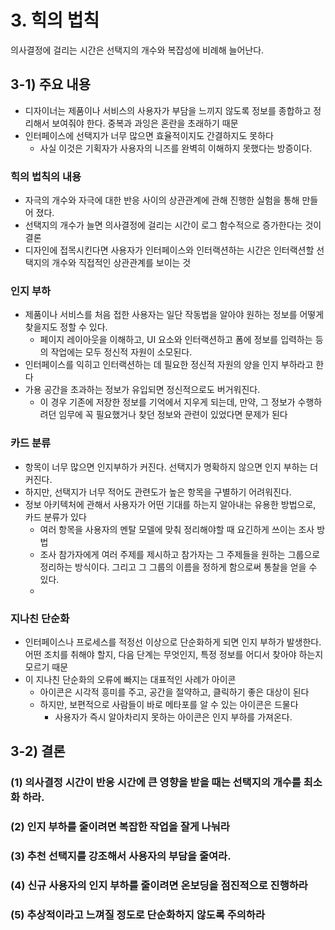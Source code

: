 # 3. 힉의 법칙

의사결정에 걸리는 시간은 선택지의 개수와 복잡성에 비례해 늘어난다.

## 3-1) 주요 내용

- 디자이너는 제품이나 서비스의 사용자가 부담을 느끼지 않도록 정보를 종합하고 정리해서 보여줘야 한다. 중복과 과잉은 혼란을 초래하기 때문
- 인터페이스에 선택지가 너무 많으면 효율적이지도 간결하지도 못하다
	- 사실 이것은 기획자가 사용자의 니즈를 완벽히 이해하지 못했다는 방증이다.

### 힉의 법칙의 내용

- 자극의 개수와 자극에 대한 반응 사이의 상관관계에 관해 진행한 실험을 통해 만들어 졌다.
- 선택지의 개수가 늘면 의사결정에 걸리는 시간이 로그 함수적으로 증가한다는 것이 결론
- 디자인에 접목시킨다면 사용자가 인터페이스와 인터랙션하는 시간은 인터랙션할 선택지의 개수와 직접적인 상관관계를 보이는 것

### 인지 부하

- 제품이나 서비스를 처음 접한 사용자는 일단 작동법을 알아야 원하는 정보를 어떻게 찾을지도 정할 수 있다.
	- 페이지 레이아웃을 이해하고,  UI 요소와 인터랙션하고 폼에 정보를 입력하는 등의 작업에는 모두 정신적 자원이 소모된다.
- 인터페이스를 익히고 인터랙션하는 데 필요한 정신적 자원의 양을 인지 부하라고 한다
- 가용 공간을 초과하는 정보가 유입되면 정신적으로도 버거워진다.
	- 이 경우 기존에 저장한 정보를 기억에서 지우게 되는데, 만약, 그 정보가 수행하려던 임무에 꼭 필요했거나 찾던 정보와 관련이 있었다면 문제가 된다

### 카드 분류

- 항목이 너무 많으면 인지부하가 커진다. 선택지가 명확하지 않으면 인지 부하는 더 커진다.
- 하지만, 선택지가 너무 적어도 관련도가 높은 항목을 구별하기 어려워진다.
- 정보 아키텍처에 관해서 사용자가 어떤 기대를 하는지 알아내는 유용한 방법으로, 카드 분류가 있다
	- 여러 항목을 사용자의 멘탈 모델에 맞춰 정리해야할 때 요긴하게 쓰이는 조사 방법
	- 조사 참가자에게 여러 주제를 제시하고 참가자는 그 주제들을 원하는 그룹으로 정리하는 방식이다. 그리고 그 그룹의 이름을 정하게 함으로써 통찰을 얻을 수 있다.
	-

### 지나친 단순화

- 인터페이스나 프로세스를 적정선 이상으로 단순화하게 되면 인지 부하가 발생한다. 어떤 조치를 취해야 할지, 다음 단계는 무엇인지, 특정 정보를 어디서 찾아야 하는지 모르기 때문
- 이 지나친 단순화의 오류에 빠지는 대표적인 사례가 아이콘
	- 아이콘은 시각적 흥미를 주고, 공간을 절약하고, 클릭하기 좋은 대상이 된다
	- 하지만, 보편적으로 사람들이 바로 메타포를 알 수 있는 아이콘은 드물다
		- 사용자가 즉시 알아차리지 못하는 아이콘은 인지 부하를 가져온다.

### 

## 3-2) 결론

### (1) 의사결정 시간이 반응 시간에 큰 영향을 받을 때는 선택지의 개수를 최소화 하라.

### (2) 인지 부하를 줄이려면 복잡한 작업을 잘게 나눠라

### (3) 추천 선택지를 강조해서 사용자의 부담을 줄여라.

### (4) 신규 사용자의 인지 부하를 줄이려면 온보딩을 점진적으로 진행하라

### (5) 추상적이라고 느껴질 정도로 단순화하지 않도록 주의하라